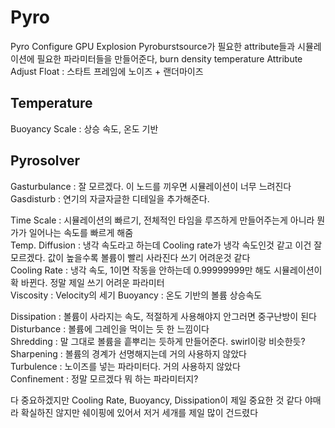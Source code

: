 # Pyro
Pyro Configure GPU Explosion
Pyroburstsource가 필요한 attribute들과 시뮬레이션에 필요한 파라미터들을 만들어준다, burn density temperature
Attribute Adjust Float : 스타트 프레임에 노이즈 + 랜더마이즈
## Temperature
Buoyancy Scale : 상승 속도, 온도 기반
## Pyrosolver
Gasturbulance : 잘 모르겠다. 이 노드를 끼우면 시뮬레이션이 너무 느려진다
Gasdisturb : 연기의 자글자글한 디테일을 추가해준다.     

Time Scale : 시뮬레이션의 빠르기, 전체적인 타임을 루즈하게 만들어주는게 아니라 뭔가가 일어나는 속도를 빠르게 해줌   
Temp. Diffusion : 냉각 속도라고 하는데 Cooling rate가 냉각 속도인것 같고 이건 잘 모르겠다. 값이 높을수록 볼륨이 빨리 사라진다  쓰기 어려운것 같다   
Cooling Rate : 냉각 속도, 1이면 작동을 안하는데 0.99999999만 해도 시뮬레이션이 확 바뀐다. 정말 제일 쓰기 어려운 파라미터   
Viscosity : Velocity의 세기
Buoyancy : 온도 기반의 볼륨 상승속도   


Dissipation : 볼륨이 사라지는 속도, 적절하게 사용해야지 안그러면 중구난방이 된다   
Disturbance : 볼륨에 그레인을 먹이는 듯 한 느낌이다   
Shredding : 말 그대로 볼륨을 흩뿌리는 듯하게 만들어준다. swirl이랑 비슷한듯?   
Sharpening : 볼륨의 경계가 선명해지는데 거의 사용하지 않았다   
Turbulence : 노이즈를 넣는 파라미터다. 거의 사용하지 않았다   
Confinement : 정말 모르겠다 뭐 하는 파라미터지?

다 중요하겠지만 Cooling Rate, Buoyancy, Dissipation이 제일 중요한 것 같다 야매라 확실하진 않지만 쉐이핑에 있어서 저거 세개를 제일 많이 건드렸다
